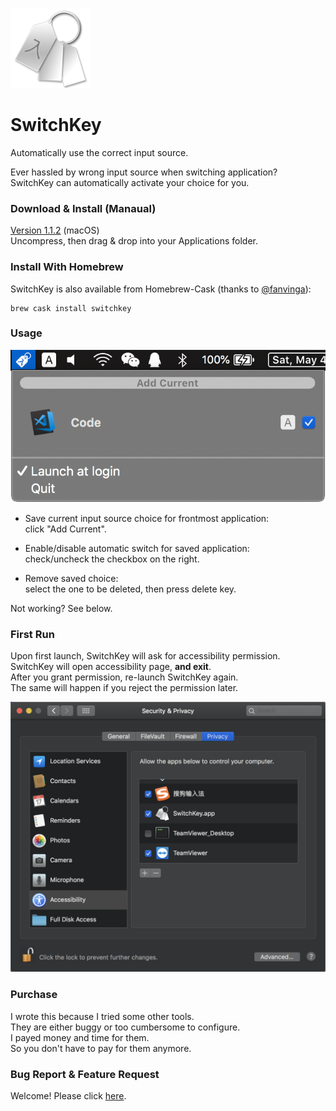 ![switchkey](README.assets/switchkey.png)

# SwitchKey

Automatically use the correct input source.

Ever hassled by wrong input source when switching application?  
SwitchKey can automatically activate your choice for you.

### Download & Install (Manaual)

[Version 1.1.2](https://github.com/itsuhane/SwitchKey/releases/download/v1.1.2/SwitchKey.zip) (macOS)  
Uncompress, then drag & drop into your Applications folder.

### Install With Homebrew

SwitchKey is also available from Homebrew-Cask (thanks to [@fanvinga](//github.com/fanvinga/)):

```
brew cask install switchkey
```

### Usage

![switchkey-ui](README.assets/switchkey-ui.png)

- Save current input source choice for frontmost application:  
  click "Add Current".

- Enable/disable automatic switch for saved application:  
  check/uncheck the checkbox on the right.

- Remove saved choice:  
  select the one to be deleted, then press delete key.

Not working? See below.

### First Run

Upon first launch, SwitchKey will ask for accessibility permission.  
SwitchKey will open accessibility page, **and exit**.  
After you grant permission, re-launch SwitchKey again.  
The same will happen if you reject the permission later.

![switchkey-ui](README.assets/switchkey-permission.png)

### Purchase

I wrote this because I tried some other tools.  
They are either buggy or too cumbersome to configure.  
I payed money and time for them.  
So you don't have to pay for them anymore.

### Bug Report & Feature Request

Welcome! Please click [here](https://github.com/itsuhane/SwitchKey/issues/new).
